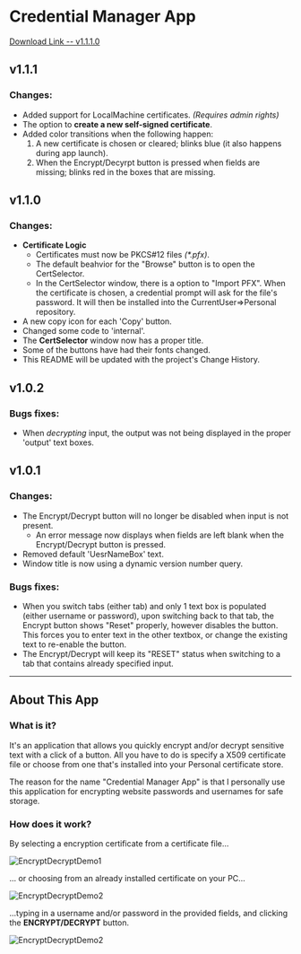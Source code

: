 # Credential Manager App

[Download Link -- v1.1.1.0]( https://github.com/Yevrag35/CredentialManagerApp/raw/master/Credential%20Manager%20App/Msi/Credential%20Manager%20App_1.1.1.0.msi)

## v1.1.1

### Changes:

- Added support for LocalMachine certificates. _(Requires admin rights)_
- The option to __create a new self-signed certificate__.
- Added color transitions when the following happen:
  1. A new certificate is chosen or cleared; blinks blue  (it also happens during app launch).
  1. When the Encrypt/Decyrpt button is pressed when fields are missing; blinks red in the boxes that are missing.

## v1.1.0

### Changes:

- **Certificate Logic**
  - Certificates must now be PKCS#12 files *(\*.pfx)*.
  - The default beahvior for the "Browse" button is to open the CertSelector.
  - In the CertSelector window, there is a option to "Import PFX".  When the certificate is chosen, a credential prompt will ask for the file's password.  It will then be installed into the CurrentUser=>Personal repository.
- A new copy icon for each 'Copy' button.
- Changed some code to 'internal'.
- The **CertSelector** window now has a proper title.
- Some of the buttons have had their fonts changed.
- This README will be updated with the project's Change History.

## v1.0.2

### Bugs fixes:

- When *decrypting* input, the output was not being displayed in the proper 'output' text boxes.

## v1.0.1

### Changes:

- The Encrypt/Decrypt button will no longer be disabled when input is not present.
  - An error message now displays when fields are left blank when the Encrypt/Decrypt button is pressed.
- Removed default 'UesrNameBox' text.
- Window title is now using a dynamic version number query.


### Bugs fixes:

- When you switch tabs (either tab) and only 1 text box is populated (either username or password), upon switching back to that tab, the Encrypt button shows "Reset" properly, however disables the button.  This forces you to enter text in the other textbox, or change the existing text to re-enable the button.
- The Encrypt/Decrypt will keep its "RESET" status when switching to a tab that contains already specified input.

---

## About This App

### **What is it?**

It's an application that allows you quickly encrypt and/or decrypt sensitive text with a click of a button.  All you have to do is specify a X509 certificate file or choose from one that's installed into your Personal certificate store.

The reason for the name "Credential Manager App" is that I personally use this application for encrypting website passwords and usernames for safe storage.

### **How does it work?**

By selecting a encryption certificate from a certificate file...

![EncryptDecryptDemo1](https://images.yevrag35.com/EncryptDecryptDemo(1).gif)

... or choosing from an already installed certificate on your PC...

![EncryptDecryptDemo2](https://images.yevrag35.com/EncryptDecryptDemo(2).gif)

...typing in a username and/or password in the provided fields, and clicking the **ENCRYPT/DECRYPT** button.

![EncryptDecryptDemo2](https://images.yevrag35.com/EncryptDecryptDemo(3).gif)
